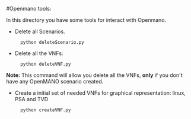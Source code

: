#Openmano tools:

In this directory you have some tools for interact with Openmano.

* Delete all Scenarios.

		python deleteScenario.py

* Delete all the VNFs: 

		python deleteVNF.py
**Note:** This command will allow you delete all the VNFs, **only** if you don't have any OpenMANO scenario created.

* Create a initial set of needed VNFs for graphical representation: linux, PSA and TVD 

		python createVNF.py
